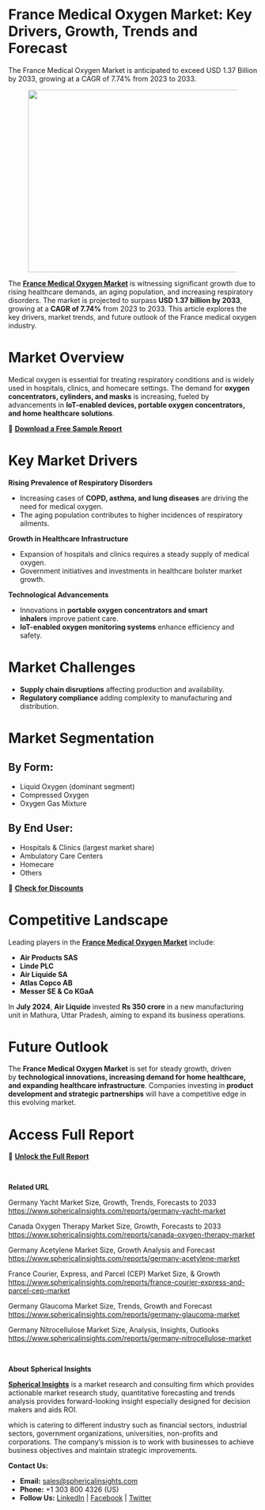 <h1 id="3500" class="pw-post-title fo fp fq bf fr fs ft fu fv fw fx fy fz ga gb gc gd ge gf gg gh gi gj gk gl gm gn go gp gq bk" data-testid="storyTitle" data-selectable-paragraph="">France Medical Oxygen Market: Key Drivers, Growth, Trends and Forecast</h1>
<div class="fj fk fl fm fn">
<div class="ab cb">
<div class="ci bh ev ew ex ey">
<p id="30d9" class="pw-post-body-paragraph lg lh fq li b lj lk ll lm ln lo lp lq lr ls lt lu lv lw lx ly lz ma mb mc md fj bk" data-selectable-paragraph="">The France Medical Oxygen Market is anticipated to exceed USD 1.37 Billion by 2033, growing at a CAGR of 7.74% from 2023 to 2033.</p>
<figure class="mh mi mj mk ml mm me mf paragraph-image">
<div class="mn mo ed mp bh mq" tabindex="0">
<div class="me mf mg"><picture><source srcset="https://miro.medium.com/v2/resize:fit:640/format:webp/1*zRWJTjLPVk5U2vG8vqapgA.jpeg 640w, https://miro.medium.com/v2/resize:fit:720/format:webp/1*zRWJTjLPVk5U2vG8vqapgA.jpeg 720w, https://miro.medium.com/v2/resize:fit:750/format:webp/1*zRWJTjLPVk5U2vG8vqapgA.jpeg 750w, https://miro.medium.com/v2/resize:fit:786/format:webp/1*zRWJTjLPVk5U2vG8vqapgA.jpeg 786w, https://miro.medium.com/v2/resize:fit:828/format:webp/1*zRWJTjLPVk5U2vG8vqapgA.jpeg 828w, https://miro.medium.com/v2/resize:fit:1100/format:webp/1*zRWJTjLPVk5U2vG8vqapgA.jpeg 1100w, https://miro.medium.com/v2/resize:fit:1400/format:webp/1*zRWJTjLPVk5U2vG8vqapgA.jpeg 1400w" type="image/webp" sizes="(min-resolution: 4dppx) and (max-width: 700px) 50vw, (-webkit-min-device-pixel-ratio: 4) and (max-width: 700px) 50vw, (min-resolution: 3dppx) and (max-width: 700px) 67vw, (-webkit-min-device-pixel-ratio: 3) and (max-width: 700px) 65vw, (min-resolution: 2.5dppx) and (max-width: 700px) 80vw, (-webkit-min-device-pixel-ratio: 2.5) and (max-width: 700px) 80vw, (min-resolution: 2dppx) and (max-width: 700px) 100vw, (-webkit-min-device-pixel-ratio: 2) and (max-width: 700px) 100vw, 700px" /><source srcset="https://miro.medium.com/v2/resize:fit:640/1*zRWJTjLPVk5U2vG8vqapgA.jpeg 640w, https://miro.medium.com/v2/resize:fit:720/1*zRWJTjLPVk5U2vG8vqapgA.jpeg 720w, https://miro.medium.com/v2/resize:fit:750/1*zRWJTjLPVk5U2vG8vqapgA.jpeg 750w, https://miro.medium.com/v2/resize:fit:786/1*zRWJTjLPVk5U2vG8vqapgA.jpeg 786w, https://miro.medium.com/v2/resize:fit:828/1*zRWJTjLPVk5U2vG8vqapgA.jpeg 828w, https://miro.medium.com/v2/resize:fit:1100/1*zRWJTjLPVk5U2vG8vqapgA.jpeg 1100w, https://miro.medium.com/v2/resize:fit:1400/1*zRWJTjLPVk5U2vG8vqapgA.jpeg 1400w" sizes="(min-resolution: 4dppx) and (max-width: 700px) 50vw, (-webkit-min-device-pixel-ratio: 4) and (max-width: 700px) 50vw, (min-resolution: 3dppx) and (max-width: 700px) 67vw, (-webkit-min-device-pixel-ratio: 3) and (max-width: 700px) 65vw, (min-resolution: 2.5dppx) and (max-width: 700px) 80vw, (-webkit-min-device-pixel-ratio: 2.5) and (max-width: 700px) 80vw, (min-resolution: 2dppx) and (max-width: 700px) 100vw, (-webkit-min-device-pixel-ratio: 2) and (max-width: 700px) 100vw, 700px" data-testid="og" /><img class="bh ko mr c" src="https://miro.medium.com/v2/resize:fit:788/1*zRWJTjLPVk5U2vG8vqapgA.jpeg" alt="" width="700" height="368" /></picture></div>
</div>
</figure>
<p id="dc64" class="pw-post-body-paragraph lg lh fq li b lj lk ll lm ln lo lp lq lr ls lt lu lv lw lx ly lz ma mb mc md fj bk" data-selectable-paragraph="">The&nbsp;<a class="af ms" href="https://www.sphericalinsights.com/reports/france-medical-oxygen-market" target="_blank" rel="noopener ugc nofollow"><strong class="li fr">France Medical Oxygen Market</strong></a>&nbsp;is witnessing significant growth due to rising healthcare demands, an aging population, and increasing respiratory disorders. The market is projected to surpass&nbsp;<strong class="li fr">USD 1.37 billion by 2033</strong>, growing at a&nbsp;<strong class="li fr">CAGR of 7.74%</strong>&nbsp;from 2023 to 2033. This article explores the key drivers, market trends, and future outlook of the France medical oxygen industry.</p>
<h1 id="b71d" class="mt mu fq bf mv mw mx my mz na nb nc nd ne nf ng nh ni nj nk nl nm nn no np nq bk" data-selectable-paragraph="">Market Overview</h1>
<p id="0a9a" class="pw-post-body-paragraph lg lh fq li b lj nr ll lm ln ns lp lq lr nt lt lu lv nu lx ly lz nv mb mc md fj bk" data-selectable-paragraph="">Medical oxygen is essential for treating respiratory conditions and is widely used in hospitals, clinics, and homecare settings. The demand for&nbsp;<strong class="li fr">oxygen concentrators, cylinders, and masks</strong>&nbsp;is increasing, fueled by advancements in&nbsp;<strong class="li fr">IoT-enabled devices, portable oxygen concentrators, and home healthcare solutions</strong>.</p>
<p id="cf38" class="pw-post-body-paragraph lg lh fq li b lj lk ll lm ln lo lp lq lr ls lt lu lv lw lx ly lz ma mb mc md fj bk" data-selectable-paragraph="">🔗&nbsp;<a class="af ms" href="https://www.sphericalinsights.com/request-sample/5567" target="_blank" rel="noopener ugc nofollow"><strong class="li fr">Download a Free Sample Report</strong></a></p>
<h1 id="a40d" class="mt mu fq bf mv mw mx my mz na nb nc nd ne nf ng nh ni nj nk nl nm nn no np nq bk" data-selectable-paragraph="">Key Market Drivers</h1>
<p id="ca22" class="pw-post-body-paragraph lg lh fq li b lj nr ll lm ln ns lp lq lr nt lt lu lv nu lx ly lz nv mb mc md fj bk" data-selectable-paragraph=""><strong class="li fr">Rising Prevalence of Respiratory Disorders</strong></p>
<ul class="">
<li id="a03d" class="lg lh fq li b lj lk ll lm ln lo lp lq lr ls lt lu lv lw lx ly lz ma mb mc md nw nx ny bk" data-selectable-paragraph="">Increasing cases of&nbsp;<strong class="li fr">COPD, asthma, and lung diseases</strong>&nbsp;are driving the need for medical oxygen.</li>
<li id="ed18" class="lg lh fq li b lj nz ll lm ln oa lp lq lr ob lt lu lv oc lx ly lz od mb mc md nw nx ny bk" data-selectable-paragraph="">The aging population contributes to higher incidences of respiratory ailments.</li>
</ul>
<p id="751c" class="pw-post-body-paragraph lg lh fq li b lj lk ll lm ln lo lp lq lr ls lt lu lv lw lx ly lz ma mb mc md fj bk" data-selectable-paragraph=""><strong class="li fr">Growth in Healthcare Infrastructure</strong></p>
<ul class="">
<li id="179f" class="lg lh fq li b lj lk ll lm ln lo lp lq lr ls lt lu lv lw lx ly lz ma mb mc md nw nx ny bk" data-selectable-paragraph="">Expansion of hospitals and clinics requires a steady supply of medical oxygen.</li>
<li id="fe91" class="lg lh fq li b lj nz ll lm ln oa lp lq lr ob lt lu lv oc lx ly lz od mb mc md nw nx ny bk" data-selectable-paragraph="">Government initiatives and investments in healthcare bolster market growth.</li>
</ul>
<p id="6247" class="pw-post-body-paragraph lg lh fq li b lj lk ll lm ln lo lp lq lr ls lt lu lv lw lx ly lz ma mb mc md fj bk" data-selectable-paragraph=""><strong class="li fr">Technological Advancements</strong></p>
<ul class="">
<li id="a1b7" class="lg lh fq li b lj lk ll lm ln lo lp lq lr ls lt lu lv lw lx ly lz ma mb mc md nw nx ny bk" data-selectable-paragraph="">Innovations in&nbsp;<strong class="li fr">portable oxygen concentrators and smart inhalers</strong>&nbsp;improve patient care.</li>
<li id="22aa" class="lg lh fq li b lj nz ll lm ln oa lp lq lr ob lt lu lv oc lx ly lz od mb mc md nw nx ny bk" data-selectable-paragraph=""><strong class="li fr">IoT-enabled oxygen monitoring systems</strong>&nbsp;enhance efficiency and safety.</li>
</ul>
<h1 id="70fd" class="mt mu fq bf mv mw mx my mz na nb nc nd ne nf ng nh ni nj nk nl nm nn no np nq bk" data-selectable-paragraph="">Market Challenges</h1>
<ul class="">
<li id="4e76" class="lg lh fq li b lj nr ll lm ln ns lp lq lr nt lt lu lv nu lx ly lz nv mb mc md nw nx ny bk" data-selectable-paragraph=""><strong class="li fr">Supply chain disruptions</strong>&nbsp;affecting production and availability.</li>
<li id="c29a" class="lg lh fq li b lj nz ll lm ln oa lp lq lr ob lt lu lv oc lx ly lz od mb mc md nw nx ny bk" data-selectable-paragraph=""><strong class="li fr">Regulatory compliance</strong>&nbsp;adding complexity to manufacturing and distribution.</li>
</ul>
<h1 id="d7eb" class="mt mu fq bf mv mw mx my mz na nb nc nd ne nf ng nh ni nj nk nl nm nn no np nq bk" data-selectable-paragraph="">Market Segmentation</h1>
<h2 id="3996" class="oe mu fq bf mv of og oh mz oi oj ok nd lr ol om on lv oo op oq lz or os ot ou bk" data-selectable-paragraph="">By Form:</h2>
<ul class="">
<li id="9414" class="lg lh fq li b lj nr ll lm ln ns lp lq lr nt lt lu lv nu lx ly lz nv mb mc md nw nx ny bk" data-selectable-paragraph="">Liquid Oxygen (dominant segment)</li>
<li id="95b2" class="lg lh fq li b lj nz ll lm ln oa lp lq lr ob lt lu lv oc lx ly lz od mb mc md nw nx ny bk" data-selectable-paragraph="">Compressed Oxygen</li>
<li id="0d2e" class="lg lh fq li b lj nz ll lm ln oa lp lq lr ob lt lu lv oc lx ly lz od mb mc md nw nx ny bk" data-selectable-paragraph="">Oxygen Gas Mixture</li>
</ul>
<h2 id="aae6" class="oe mu fq bf mv of og oh mz oi oj ok nd lr ol om on lv oo op oq lz or os ot ou bk" data-selectable-paragraph="">By End User:</h2>
<ul class="">
<li id="418e" class="lg lh fq li b lj nr ll lm ln ns lp lq lr nt lt lu lv nu lx ly lz nv mb mc md nw nx ny bk" data-selectable-paragraph="">Hospitals &amp; Clinics (largest market share)</li>
<li id="7910" class="lg lh fq li b lj nz ll lm ln oa lp lq lr ob lt lu lv oc lx ly lz od mb mc md nw nx ny bk" data-selectable-paragraph="">Ambulatory Care Centers</li>
<li id="c040" class="lg lh fq li b lj nz ll lm ln oa lp lq lr ob lt lu lv oc lx ly lz od mb mc md nw nx ny bk" data-selectable-paragraph="">Homecare</li>
<li id="faf9" class="lg lh fq li b lj nz ll lm ln oa lp lq lr ob lt lu lv oc lx ly lz od mb mc md nw nx ny bk" data-selectable-paragraph="">Others</li>
</ul>
<p id="83fb" class="pw-post-body-paragraph lg lh fq li b lj lk ll lm ln lo lp lq lr ls lt lu lv lw lx ly lz ma mb mc md fj bk" data-selectable-paragraph="">🔗&nbsp;<a class="af ms" href="https://www.sphericalinsights.com/request-discount/5567" target="_blank" rel="noopener ugc nofollow"><strong class="li fr">Check for Discounts</strong></a></p>
<h1 id="4a6f" class="mt mu fq bf mv mw mx my mz na nb nc nd ne nf ng nh ni nj nk nl nm nn no np nq bk" data-selectable-paragraph="">Competitive Landscape</h1>
<p id="9919" class="pw-post-body-paragraph lg lh fq li b lj nr ll lm ln ns lp lq lr nt lt lu lv nu lx ly lz nv mb mc md fj bk" data-selectable-paragraph="">Leading players in the&nbsp;<a class="af ms" href="https://www.sphericalinsights.com/reports/france-medical-oxygen-market" target="_blank" rel="noopener ugc nofollow"><strong class="li fr">France Medical Oxygen Market</strong></a>&nbsp;include:</p>
<ul class="">
<li id="2ca5" class="lg lh fq li b lj lk ll lm ln lo lp lq lr ls lt lu lv lw lx ly lz ma mb mc md nw nx ny bk" data-selectable-paragraph=""><strong class="li fr">Air Products SAS</strong></li>
<li id="d36e" class="lg lh fq li b lj nz ll lm ln oa lp lq lr ob lt lu lv oc lx ly lz od mb mc md nw nx ny bk" data-selectable-paragraph=""><strong class="li fr">Linde PLC</strong></li>
<li id="6e7a" class="lg lh fq li b lj nz ll lm ln oa lp lq lr ob lt lu lv oc lx ly lz od mb mc md nw nx ny bk" data-selectable-paragraph=""><strong class="li fr">Air Liquide SA</strong></li>
<li id="6999" class="lg lh fq li b lj nz ll lm ln oa lp lq lr ob lt lu lv oc lx ly lz od mb mc md nw nx ny bk" data-selectable-paragraph=""><strong class="li fr">Atlas Copco AB</strong></li>
<li id="54eb" class="lg lh fq li b lj nz ll lm ln oa lp lq lr ob lt lu lv oc lx ly lz od mb mc md nw nx ny bk" data-selectable-paragraph=""><strong class="li fr">Messer SE &amp; Co KGaA</strong></li>
</ul>
<p id="590e" class="pw-post-body-paragraph lg lh fq li b lj lk ll lm ln lo lp lq lr ls lt lu lv lw lx ly lz ma mb mc md fj bk" data-selectable-paragraph="">In&nbsp;<strong class="li fr">July 2024</strong>,&nbsp;<strong class="li fr">Air Liquide</strong>&nbsp;invested&nbsp;<strong class="li fr">Rs 350 crore</strong>&nbsp;in a new manufacturing unit in Mathura, Uttar Pradesh, aiming to expand its business operations.</p>
<h1 id="76b8" class="mt mu fq bf mv mw mx my mz na nb nc nd ne nf ng nh ni nj nk nl nm nn no np nq bk" data-selectable-paragraph="">Future Outlook</h1>
<p id="98eb" class="pw-post-body-paragraph lg lh fq li b lj nr ll lm ln ns lp lq lr nt lt lu lv nu lx ly lz nv mb mc md fj bk" data-selectable-paragraph="">The&nbsp;<strong class="li fr">France Medical Oxygen Market</strong>&nbsp;is set for steady growth, driven by&nbsp;<strong class="li fr">technological innovations, increasing demand for home healthcare, and expanding healthcare infrastructure</strong>. Companies investing in&nbsp;<strong class="li fr">product development and strategic partnerships</strong>&nbsp;will have a competitive edge in this evolving market.</p>
<h1 id="ee48" class="mt mu fq bf mv mw mx my mz na nb nc nd ne nf ng nh ni nj nk nl nm nn no np nq bk" data-selectable-paragraph="">Access Full Report</h1>
<p id="6659" class="pw-post-body-paragraph lg lh fq li b lj nr ll lm ln ns lp lq lr nt lt lu lv nu lx ly lz nv mb mc md fj bk" data-selectable-paragraph="">🔗&nbsp;<a class="af ms" href="https://www.sphericalinsights.com/reports/france-medical-oxygen-market" target="_blank" rel="noopener ugc nofollow"><strong class="li fr">Unlock the Full Report</strong></a></p>
</div>
</div>
</div>
<div class="ab cb ov ow ox oy">&nbsp;</div>
<div class="fj fk fl fm fn">
<div class="ab cb">
<div class="ci bh ev ew ex ey">
<p id="b80e" class="pw-post-body-paragraph lg lh fq li b lj lk ll lm ln lo lp lq lr ls lt lu lv lw lx ly lz ma mb mc md fj bk" data-selectable-paragraph=""><strong class="li fr">Related URL</strong></p>
<p id="a93b" class="pw-post-body-paragraph lg lh fq li b lj lk ll lm ln lo lp lq lr ls lt lu lv lw lx ly lz ma mb mc md fj bk" data-selectable-paragraph="">Germany Yacht Market Size, Growth, Trends, Forecasts to 2033<br /><a class="af ms" href="https://www.sphericalinsights.com/reports/germany-yacht-market" target="_blank" rel="noopener ugc nofollow">https://www.sphericalinsights.com/reports/germany-yacht-market</a></p>
<p id="ec38" class="pw-post-body-paragraph lg lh fq li b lj lk ll lm ln lo lp lq lr ls lt lu lv lw lx ly lz ma mb mc md fj bk" data-selectable-paragraph="">Canada Oxygen Therapy Market Size, Growth, Forecasts to 2033<br /><a class="af ms" href="https://www.sphericalinsights.com/reports/canada-oxygen-therapy-market" target="_blank" rel="noopener ugc nofollow">https://www.sphericalinsights.com/reports/canada-oxygen-therapy-market</a></p>
<p id="e907" class="pw-post-body-paragraph lg lh fq li b lj lk ll lm ln lo lp lq lr ls lt lu lv lw lx ly lz ma mb mc md fj bk" data-selectable-paragraph="">Germany Acetylene Market Size, Growth Analysis and Forecast<br /><a class="af ms" href="https://www.sphericalinsights.com/reports/germany-acetylene-market" target="_blank" rel="noopener ugc nofollow">https://www.sphericalinsights.com/reports/germany-acetylene-market</a></p>
<p id="4f38" class="pw-post-body-paragraph lg lh fq li b lj lk ll lm ln lo lp lq lr ls lt lu lv lw lx ly lz ma mb mc md fj bk" data-selectable-paragraph="">France Courier, Express, and Parcel (CEP) Market Size, &amp; Growth<br /><a class="af ms" href="https://www.sphericalinsights.com/reports/france-courier-express-and-parcel-cep-market" target="_blank" rel="noopener ugc nofollow">https://www.sphericalinsights.com/reports/france-courier-express-and-parcel-cep-market</a></p>
<p id="1387" class="pw-post-body-paragraph lg lh fq li b lj lk ll lm ln lo lp lq lr ls lt lu lv lw lx ly lz ma mb mc md fj bk" data-selectable-paragraph="">Germany Glaucoma Market Size, Trends, Growth and Forecast<br /><a class="af ms" href="https://www.sphericalinsights.com/reports/germany-glaucoma-market" target="_blank" rel="noopener ugc nofollow">https://www.sphericalinsights.com/reports/germany-glaucoma-market</a></p>
<p id="ef1c" class="pw-post-body-paragraph lg lh fq li b lj lk ll lm ln lo lp lq lr ls lt lu lv lw lx ly lz ma mb mc md fj bk" data-selectable-paragraph="">Germany Nitrocellulose Market Size, Analysis, Insights, Outlooks<br /><a class="af ms" href="https://www.sphericalinsights.com/reports/germany-nitrocellulose-market" target="_blank" rel="noopener ugc nofollow">https://www.sphericalinsights.com/reports/germany-nitrocellulose-market</a></p>
</div>
</div>
</div>
<div class="ab cb ov ow ox oy">&nbsp;</div>
<div class="fj fk fl fm fn">
<div class="ab cb">
<div class="ci bh ev ew ex ey">
<p id="f7a0" class="pw-post-body-paragraph lg lh fq li b lj lk ll lm ln lo lp lq lr ls lt lu lv lw lx ly lz ma mb mc md fj bk" data-selectable-paragraph=""><strong class="li fr">About Spherical Insights</strong></p>
<p id="93b8" class="pw-post-body-paragraph lg lh fq li b lj lk ll lm ln lo lp lq lr ls lt lu lv lw lx ly lz ma mb mc md fj bk" data-selectable-paragraph=""><a class="af ms" href="https://www.sphericalinsights.com/" target="_blank" rel="noopener ugc nofollow"><strong class="li fr">Spherical Insights</strong></a>&nbsp;is a market research and consulting firm which provides actionable market research study, quantitative forecasting and trends analysis provides forward-looking insight especially designed for decision makers and aids ROI.</p>
<p id="1d13" class="pw-post-body-paragraph lg lh fq li b lj lk ll lm ln lo lp lq lr ls lt lu lv lw lx ly lz ma mb mc md fj bk" data-selectable-paragraph="">which is catering to different industry such as financial sectors, industrial sectors, government organizations, universities, non-profits and corporations. The company&rsquo;s mission is to work with businesses to achieve business objectives and maintain strategic improvements.</p>
<p id="bed1" class="pw-post-body-paragraph lg lh fq li b lj lk ll lm ln lo lp lq lr ls lt lu lv lw lx ly lz ma mb mc md fj bk" data-selectable-paragraph=""><strong class="li fr">Contact Us:</strong></p>
<ul class="">
<li id="b4c6" class="lg lh fq li b lj lk ll lm ln lo lp lq lr ls lt lu lv lw lx ly lz ma mb mc md nw nx ny bk" data-selectable-paragraph=""><strong class="li fr">Email:</strong>&nbsp;<a class="af ms" href="mailto:sales@sphericalinsights.com" target="_blank" rel="noopener ugc nofollow">sales@sphericalinsights.com</a></li>
<li id="80a7" class="lg lh fq li b lj nz ll lm ln oa lp lq lr ob lt lu lv oc lx ly lz od mb mc md nw nx ny bk" data-selectable-paragraph=""><strong class="li fr">Phone:</strong>&nbsp;+1 303 800 4326 (US)</li>
<li id="6d16" class="lg lh fq li b lj nz ll lm ln oa lp lq lr ob lt lu lv oc lx ly lz od mb mc md nw nx ny bk" data-selectable-paragraph=""><strong class="li fr">Follow Us:</strong>&nbsp;<a class="af ms" href="https://www.linkedin.com/company/spherical-insight/" target="_blank" rel="noopener ugc nofollow">LinkedIn</a>&nbsp;|&nbsp;<a class="af ms" href="https://www.facebook.com/sphericalinsights22" target="_blank" rel="noopener ugc nofollow">Facebook</a>&nbsp;|&nbsp;<a class="af ms" href="https://twitter.com/SInsights_US" target="_blank" rel="noopener ugc nofollow">Twitter</a></li>
</ul>
</div>
</div>
</div>
<p>&nbsp;</p>
